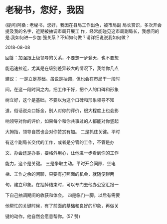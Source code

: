 # 老秘书，您好，我因

(提问)阿桑 : 老秘书，您好，我因在县局工作出色，被市局副 局长赏识，多次开会提及我的名字，近期被抽调市局开展工 作，经常能碰见这市局副局长，我想问的是:我如何进一步加 强关系？不知如何做？请详细说说我如何做？

2018-08-08

回答：加强跟上级领导的关系，不要想一步登天，也不要想

能迅速拉近，尤其是在级别差异较大的情况下，我给你几点

建议： 一是立足基础。虽说是抽调，但也会在市局干一段时

间，在这一段时间之内，把工作干好，把个人的口碑和形象

树立好，这个是基础。不要以为这个口碑和形象领导不知

道，俗话说众口铄金，别人对你的评价，很大程度上也会影

响领导对你的评价，如果每个和你共事过的人都能对你竖起

大拇指，领导自然也会对你赞赏有加。 二是抓住关键。平时

有这个副局长交代的工作，或者是分管的工作，不管是办

文、办会还是办事，要格外用心，让他进一步看到你的工作

能力，这个是关键。 三是争取主动。平时开会间隙、坐电

梯、工作之余的闲聊，只要有打照面的机会，就随便聊两

句，建立印象。在抽掉结束时，可以专门去他办公室汇报一

下自己抽调期间的收获和体会。 四是临门一脚。以后有需要

他帮忙的关键时候，有了前面的基础和良好的印象，再做关

键的动作，他自然会愿意帮你。(57 赞)
